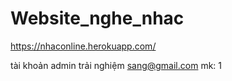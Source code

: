 # Website_nghe_nhac

https://nhaconline.herokuapp.com/

tài khoản admin trải nghiệm
sang@gmail.com
mk: 1
